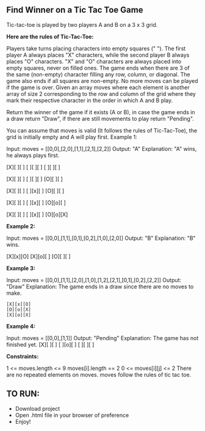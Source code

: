 ## Find Winner on a Tic Tac Toe Game

Tic-tac-toe is played by two players A and B on a 3 x 3 grid.

**Here are the rules of Tic-Tac-Toe:**

Players take turns placing characters into empty squares (" "). The first player A always places "X" characters, while the second player B always places "O" characters. "X" and "O" characters are always placed into empty squares, never on filled ones. The game ends when there are 3 of the same (non-empty) character filling any row, column, or diagonal. The game also ends if all squares are non-empty. No more moves can be played if the game is over. Given an array moves where each element is another array of size 2 corresponding to the row and column of the grid where they mark their respective character in the order in which A and B play.

Return the winner of the game if it exists (A or B), in case the game ends in a draw return "Draw", if there are still movements to play return "Pending".

You can assume that moves is valid (It follows the rules of Tic-Tac-Toe), the grid is initially empty and A will play first.
Example 1:

Input: moves = [[0,0],[2,0],[1,1],[2,1],[2,2]]
Output: "A"
Explanation: "A" wins, he always plays first.

[X][ ][ ]
[ ][ ][ ]
[ ][ ][ ]

[X][ ][ ]
[ ][ ][ ]
[O][ ][ ]

[X][ ][ ]
[ ][x][ ]
[O][ ][ ]

[X][ ][ ]
[ ][x][ ]
[O][o][ ]

[X][ ][ ]
[ ][x][ ]
[O][o][X]

**Example 2:**

Input: moves = [[0,0],[1,1],[0,1],[0,2],[1,0],[2,0]]
Output: "B"
Explanation: "B" wins.

[X][x][O]
[X][o][ ]
[O][ ][ ]

**Example 3:**

Input: moves = [[0,0],[1,1],[2,0],[1,0],[1,2],[2,1],[0,1],[0,2],[2,2]]
Output: "Draw"
Explanation: The game ends in a draw since there are no moves to make.
```
[X][x][O]
[O][o][X]
[X][o][X]
```

**Example 4:**

Input: moves = [[0,0],[1,1]]
Output: "Pending"
Explanation: The game has not finished yet.
[X][ ][ ]
[ ][o][ ]
[ ][ ][ ]

**Constraints:**

1 <= moves.length <= 9
moves[i].length == 2
0 <= moves[i][j] <= 2
There are no repeated elements on moves.
moves follow the rules of tic tac toe.

## TO RUN:

-   Download project
-   Open .html file in your browser of preference
-   Enjoy!
